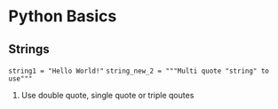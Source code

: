 # **Python Basics**



## Strings

`string1 = "Hello World!"`
`string_new_2 = """Multi quote "string" to use"""`



1. Use double quote, single quote or triple qoutes

